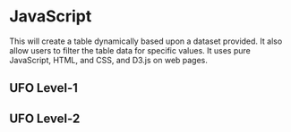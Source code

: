# JavaScript
 
This will create a table dynamically based upon a dataset provided. It also allow users to filter the table data for specific values. It uses pure JavaScript, HTML, and CSS, and D3.js on web pages.

## UFO Level-1

## UFO Level-2
